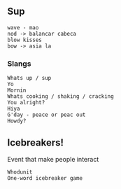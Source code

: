 ## Sup
	wave - mao
	nod -> balancar cabeca
	blow kisses
	bow -> asia la

### Slangs
	Whats up / sup
	Yo
	Mornin
	Whats cooking / shaking / cracking
	You alright?
	Hiya
	G'day - peace or peac out
	Howdy?

## Icebreakers!
Event that make people interact

	Whodunit
	One-word icebreaker game
	
